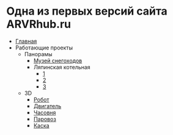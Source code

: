 # Одна из первых версий сайта ARVRhub.ru

- [Главная](https://deryf64.github.io/arvrhub-first-tests/)
- Работающие проекты
  - Панорамы
    - [Музей снегоходов](https://deryf64.github.io/arvrhub-first-tests/panorama/index.html)
    - Ляпинская котельная
      - [1](https://deryf64.github.io/arvrhub-first-tests/panorama/light.html)
      - [2](https://deryf64.github.io/arvrhub-first-tests/panorama/red.html)
      - [3](https://deryf64.github.io/arvrhub-first-tests/panorama/dark.html)
  - 3D
    - [Робот](https://deryf64.github.io/arvrhub-first-tests/robot/ar/)
    - [Двигатель](https://deryf64.github.io/arvrhub-first-tests/v8/ar/)
    - [Часовня](https://deryf64.github.io/arvrhub-first-tests/chapel/ar/)
    - [Паровоз](https://deryf64.github.io/arvrhub-first-tests/light/)
    - [Каска](https://deryf64.github.io/arvrhub-first-tests/helmet/ar/index.html)
